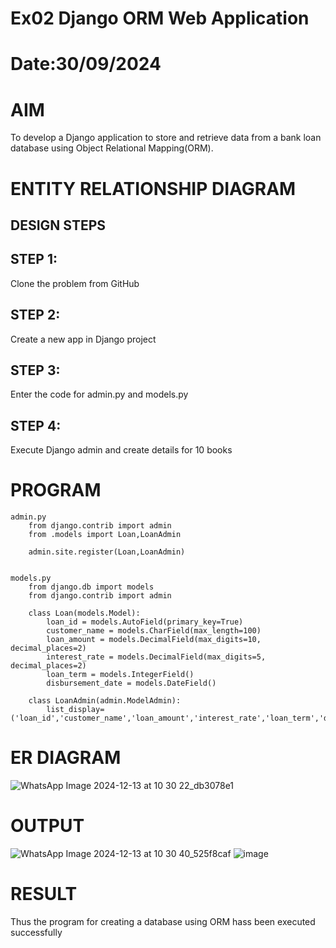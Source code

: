 # Ex02 Django ORM Web Application
# Date:30/09/2024
# AIM
To develop a Django application to store and retrieve data from a bank loan database using Object Relational Mapping(ORM).

# ENTITY RELATIONSHIP DIAGRAM
## DESIGN STEPS
## STEP 1:
Clone the problem from GitHub

## STEP 2:
Create a new app in Django project

## STEP 3:
Enter the code for admin.py and models.py

## STEP 4:
Execute Django admin and create details for 10 books

# PROGRAM
    admin.py
        from django.contrib import admin
        from .models import Loan,LoanAdmin
        
        admin.site.register(Loan,LoanAdmin)
    
    
    models.py
        from django.db import models
        from django.contrib import admin
        
        class Loan(models.Model):
            loan_id = models.AutoField(primary_key=True)
            customer_name = models.CharField(max_length=100)
            loan_amount = models.DecimalField(max_digits=10, decimal_places=2)
            interest_rate = models.DecimalField(max_digits=5, decimal_places=2)
            loan_term = models.IntegerField()
            disbursement_date = models.DateField()
        
        class LoanAdmin(admin.ModelAdmin):
            list_display=('loan_id','customer_name','loan_amount','interest_rate','loan_term','disbursement_date')


# ER DIAGRAM

![WhatsApp Image 2024-12-13 at 10 30 22_db3078e1](https://github.com/user-attachments/assets/73e275f7-1d5b-44ef-9aae-1905e56266ae)

# OUTPUT
![WhatsApp Image 2024-12-13 at 10 30 40_525f8caf](https://github.com/user-attachments/assets/9cce9b4f-d2f5-4240-a1c1-2b8ecf9d4838)
![image](https://github.com/user-attachments/assets/df8e9157-d719-4652-ada0-5759e3a16c59)

# RESULT
Thus the program for creating a database using ORM hass been executed successfully
